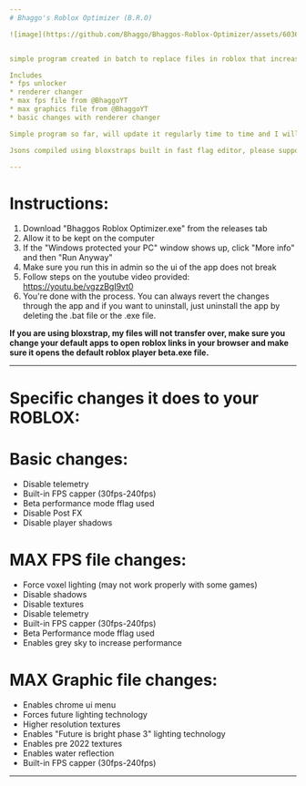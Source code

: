 ```yaml
---
# Bhaggo's Roblox Optimizer (B.R.O)

![image](https://github.com/Bhaggo/Bhaggos-Roblox-Optimizer/assets/60365231/0d2c86ee-fa27-46f1-ab49-b765890b2a88)


simple program created in batch to replace files in roblox that increases fps

Includes
* fps unlocker
* renderer changer
* max fps file from @BhaggoYT
* max graphics file from @BhaggoYT
* basic changes with renderer changer

Simple program so far, will update it regularly time to time and I will also create a complete revamp one day coded in C++ so it can work for mac users and also I would revamp if it gets a lot of downloads or something.

Jsons compiled using bloxstraps built in fast flag editor, please support them :) :https://github.com/pizzaboxer/bloxstrap

---
```


# Instructions:

1. Download "Bhaggos Roblox Optimizer.exe" from the releases tab
2. Allow it to be kept on the computer
3. If the "Windows protected your PC" window shows up, click "More info" and then "Run Anyway"
4. Make sure you run this in admin so the ui of the app does not break
5. Follow steps on the youtube video provided: https://youtu.be/vgzzBgI9vt0
6. You're done with the process. You can always revert the changes through the app and if you want to uninstall, just uninstall the app by deleting the .bat file or the .exe file.

**If you are using bloxstrap, my files will not transfer over, make sure you change your default apps to open roblox links in your browser and make sure it opens the default roblox player beta.exe file.**

---
# Specific changes it does to your ROBLOX:

# Basic changes:
* Disable telemetry
* Built-in FPS capper (30fps-240fps)
* Beta performance mode fflag used
* Disable Post FX
* Disable player shadows

# MAX FPS file changes:
* Force voxel lighting (may not work properly with some games)
* Disable shadows
* Disable textures
* Disable telemetry
* Built-in FPS capper (30fps-240fps)
* Beta Performance mode fflag used
* Enables grey sky to increase performance

# MAX Graphic file changes:
* Enables chrome ui menu
* Forces future lighting technology
* Higher resolution textures
* Enables "Future is bright phase 3" lighting technology
* Enables pre 2022 textures
* Enables water reflection
* Built-in FPS capper (30fps-240fps)
---
